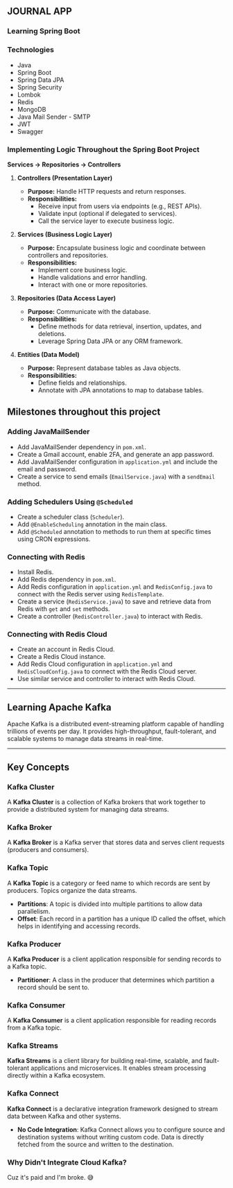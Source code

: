 ## JOURNAL APP

### Learning Spring Boot

### Technologies
- Java
- Spring Boot
- Spring Data JPA
- Spring Security
- Lombok
- Redis
- MongoDB
- Java Mail Sender - SMTP
- JWT
- Swagger

### Implementing Logic Throughout the Spring Boot Project
**Services -> Repositories -> Controllers**

1. **Controllers (Presentation Layer)**
   - **Purpose:** Handle HTTP requests and return responses.
   - **Responsibilities:**
     - Receive input from users via endpoints (e.g., REST APIs).
     - Validate input (optional if delegated to services).
     - Call the service layer to execute business logic.

2. **Services (Business Logic Layer)**
   - **Purpose:** Encapsulate business logic and coordinate between controllers and repositories.
   - **Responsibilities:**
     - Implement core business logic.
     - Handle validations and error handling.
     - Interact with one or more repositories.

3. **Repositories (Data Access Layer)**
   - **Purpose:** Communicate with the database.
   - **Responsibilities:**
     - Define methods for data retrieval, insertion, updates, and deletions.
     - Leverage Spring Data JPA or any ORM framework.

4. **Entities (Data Model)**
   - **Purpose:** Represent database tables as Java objects.
   - **Responsibilities:**
     - Define fields and relationships.
     - Annotate with JPA annotations to map to database tables.

## Milestones throughout this project

### Adding JavaMailSender
- Add JavaMailSender dependency in `pom.xml`.
- Create a Gmail account, enable 2FA, and generate an app password.
- Add JavaMailSender configuration in `application.yml` and include the email and password.
- Create a service to send emails (`EmailService.java`) with a `sendEmail` method.

### Adding Schedulers Using `@Scheduled`
- Create a scheduler class (`Scheduler`).
- Add `@EnableScheduling` annotation in the main class.
- Add `@Scheduled` annotation to methods to run them at specific times using CRON expressions.

### Connecting with Redis
- Install Redis.
- Add Redis dependency in `pom.xml`.
- Add Redis configuration in `application.yml` and `RedisConfig.java` to connect with the Redis server using `RedisTemplate`.
- Create a service (`RedisService.java`) to save and retrieve data from Redis with `get` and `set` methods.
- Create a controller (`RedisController.java`) to interact with Redis.

### Connecting with Redis Cloud
- Create an account in Redis Cloud.
- Create a Redis Cloud instance.
- Add Redis Cloud configuration in `application.yml` and `RedisCloudConfig.java` to connect with the Redis Cloud server.
- Use similar service and controller to interact with Redis Cloud.

---

## Learning Apache Kafka

Apache Kafka is a distributed event-streaming platform capable of handling trillions of events per day. It provides high-throughput, fault-tolerant, and scalable systems to manage data streams in real-time.

---

## Key Concepts

### Kafka Cluster
A **Kafka Cluster** is a collection of Kafka brokers that work together to provide a distributed system for managing data streams.

### Kafka Broker
A **Kafka Broker** is a Kafka server that stores data and serves client requests (producers and consumers).

### Kafka Topic
A **Kafka Topic** is a category or feed name to which records are sent by producers. Topics organize the data streams.

- **Partitions**: A topic is divided into multiple partitions to allow data parallelism.
- **Offset**: Each record in a partition has a unique ID called the offset, which helps in identifying and accessing records.

### Kafka Producer
A **Kafka Producer** is a client application responsible for sending records to a Kafka topic.

- **Partitioner**: A class in the producer that determines which partition a record should be sent to.

### Kafka Consumer
A **Kafka Consumer** is a client application responsible for reading records from a Kafka topic.

### Kafka Streams
**Kafka Streams** is a client library for building real-time, scalable, and fault-tolerant applications and microservices. It enables stream processing directly within a Kafka ecosystem.

### Kafka Connect
**Kafka Connect** is a declarative integration framework designed to stream data between Kafka and other systems.

- **No Code Integration**: Kafka Connect allows you to configure source and destination systems without writing custom code. Data is directly fetched from the source and written to the destination.

### Why Didn't Integrate Cloud Kafka?
Cuz it's paid and I'm broke. 😅


